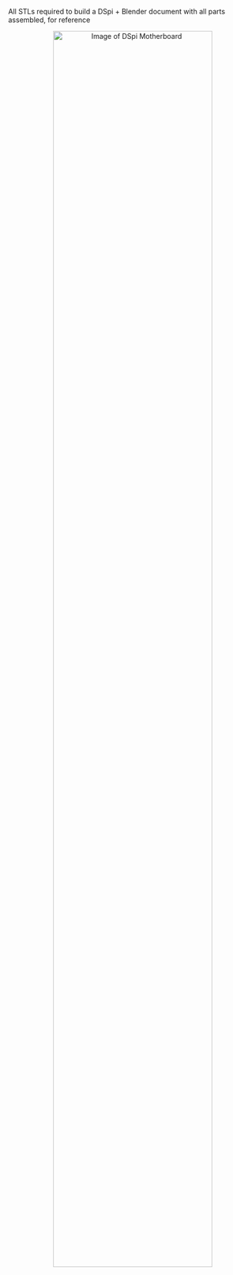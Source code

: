 All STLs required to build a DSpi + Blender document with all parts assembled, for reference
<div align="center">
  <img src="https://i.imgur.com/Q1SL3JN.png" alt="Image of DSpi Motherboard" width="80%">
</div>

